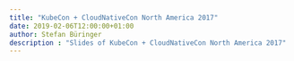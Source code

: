 ```yaml
---
title: "KubeCon + CloudNativeCon North America 2017"
date: 2019-02-06T12:00:00+01:00
author: Stefan Büringer
description : "Slides of KubeCon + CloudNativeCon North America 2017"
---
```

